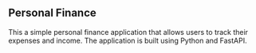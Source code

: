 ## Personal Finance

This a simple personal finance application that allows users to track their expenses and income. The application is built using Python and FastAPI.
